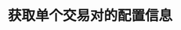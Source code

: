 ---
title: 获取单个交易对的配置信息
position_number: 2
type: get
description: /future/market/v1/public/symbol/detail
parameters:
    -
        name: symbol
        type: string
        mandatory: true
        default: N/A
        description: 交易对
        ranges:
content_markdown: 注：**此方法不需要签名**
left_code_blocks:
    -
        code_block: "public void getKLine() {\r\n\tString text = HttpUtil.get(URL + \"/data/api/future/market/v1/getKLine?market=btc_usdt&type=1min&since=0\");\r\n\tSystem.out.println(text);\r\n}"
        title: Java
        language: java
right_code_blocks:
    - code_block: |-
        {
          "error": {
            "code": "",
            "msg": ""
          },
          "msgInfo": "",
          "result": {
            "baseCoin": "", //标的资产
            "baseCoinDisplayPrecision": 0, //标的币种显示精度
            "baseCoinPrecision": 0, //标的币种精度
            "contractSize": 0, //合约乘数（面值）
            "contractType": "", //合约类型，永续，交割
            "depthPrecisionMerge": 0, //盘口精度合并
            "initLeverage": 0, //初始杠杆倍数
            "labels": [], //标签
            "liquidationFee": 0, //强平手续费
            "makerFee": 0, //maker手续费
            "maxEntrusts": 0, //最多open条件单
            "maxOpenOrders": 0, //最多open订单
            "minNotional": 0, //最小名义价值
            "minPrice": 0, //最小价格
            "minQty": 0, //最小数量
            "multiplierDown": 0, //限价卖单下限百分比
            "multiplierUp": 0, //限价买单价格上限百分比
            "onboardDate": 0, //上线时间
            "pricePrecision": 0, //价格精度
            "quantityPrecision": 0, //数量精度
            "quoteCoin": "", //报价资产
            "quoteCoinDisplayPrecision": 0, //报价币种显示精度
            "quoteCoinPrecision": 0, //报价币种精度
            "state": 0, //状态
            "supportEntrustType": "", //支持计划委托类型
            "supportOrderType": "", //支持订单类型
            "supportTimeInForce": "", //支持有效方式
            "symbol": "", //交易对
            "takerFee": 0, //taker手续费
            "tradeSwitch": false, //交易对开关
            "underlyingType": "" //标的类型，币本位，u本位
          },
          "returnCode": 0
        }
      title: Response
      language: json
---
